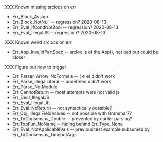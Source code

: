 XXX Known missing srclocs on err

* Err_Block_Assign
* Err_Block_NotNull  -- regression? 2020-08-13
* Err_Eval_IfCondNotBool  -- regression? 2020-08-13
* Err_Eval_IllegalJS  -- regression? 2020-08-13

XXX Known weird srclocs on err

* Err_App_InvalidPartSpec -- srcloc is of the App(), not bad but could be closer

XXX Figure out how to trigger

* Err_Parser_Arrow_NoFormals -- (=> e) didn't work
* Err_Parse_IllegalLiteral -- undefined didn't work
* Err_Parse_NotModule
* Err_CannotReturn -- most attempts were not valid js
* Err_Decl_IllegalJS
* Err_Eval_IllegalLift
* Err_Eval_NoReturn -- not syntactically possible?
* Err_Obj_IllegalFieldValues -- not possible with Grammar7?
* Err_ToConsensus_Double -- prevented by earlier parsing?
* Err_TopFun_NoName -- hiding behind Err_Type_None
* Err_Eval_NotApplicableVals -- previous test example subsumed by Err_ToConsensus_TimeoutArgs
